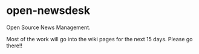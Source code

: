 open-newsdesk
=============

Open Source News Management.

Most of the work will go into the wiki pages for the next 15 days. Please go there!!
